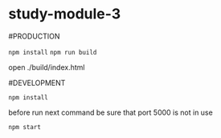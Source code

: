 # study-module-3

#PRODUCTION

`npm install`
`npm run build`

open ./build/index.html

#DEVELOPMENT

`npm install`

before run next command be sure that port 5000 is not in use

`npm start`
